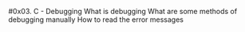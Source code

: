 #0x03. C - Debugging
What is debugging
What are some methods of debugging manually
How to read the error messages
